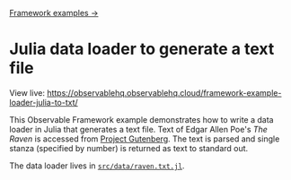 [Framework examples →](../)

# Julia data loader to generate a text file

View live: <https://observablehq.observablehq.cloud/framework-example-loader-julia-to-txt/>

This Observable Framework example demonstrates how to write a data loader in Julia that generates a text file. Text of Edgar Allen Poe's _The Raven_ is accessed from [Project Gutenberg](https://www.gutenberg.org/cache/epub/1065/pg1065.txt). The text is parsed and single stanza (specified by number) is returned as text to standard out.

The data loader lives in [`src/data/raven.txt.jl`](./src/data/raven.txt.jl).
